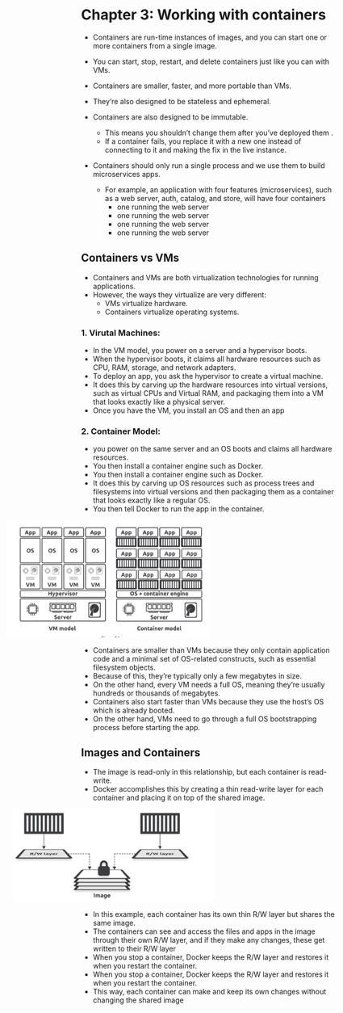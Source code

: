 # Chapter 3: Working with containers

* Containers are run-time instances of images, and you can start one or more containers from a single image.

* You can start, stop, restart, and delete containers just like you can with VMs.
* Containers are smaller, faster, and more portable than VMs.
* They’re also designed to be stateless and ephemeral.
* Containers are also designed to be immutable.
  * This means you shouldn’t change them after you’ve deployed them .
  * If a container fails, you replace it with a new one instead of connecting to it and making the fix in the live instance.
* Containers should only run a single process and we use them to build microservices apps.
  * For example, an application with four features (microservices), such as a web server, auth, catalog, and store, will have four containers
    * one running the web server
    * one running the web server
    * one running the web server
    * one running the web server
   

## Containers vs VMs

* Containers and VMs are both virtualization technologies for running applications.
* However, the ways they virtualize are very different:
  * VMs virtualize hardware.
  * Containers virtualize operating systems.
 ### 1. Virutal Machines: 
* In the VM model, you power on a server and a hypervisor boots.
* When the hypervisor boots, it claims all hardware resources such as CPU, RAM, storage, and network adapters.
* To deploy an app, you ask the hypervisor to create a virtual machine.
* It does this by carving up the hardware resources into virtual versions, such as virtual CPUs and Virtual RAM, and packaging them into a VM that looks exactly like a physical server.
* Once you have the VM, you install an OS and then an app

 ### 2. Container Model:
* you power on the same server and an OS boots and claims all hardware resources.
* You then install a container engine such as Docker.
* You then install a container engine such as Docker.
* It does this by carving up OS resources such as process trees and filesystems into virtual versions and then packaging them as a container that looks exactly like a regular OS.
* You then tell Docker to run the app in the container.

<p align="center">
    <img src="Images/img6.png" alt="alt text" width="400" style="transform: translateX(-200px);" />
   </p>

* Containers are smaller than VMs because they only contain application code and a minimal set of OS-related constructs, such as essential filesystem objects.
* Because of this, they’re typically only a few megabytes in size.
* On the other hand, every VM needs a full OS, meaning they’re usually hundreds or thousands of megabytes.
* Containers also start faster than VMs because they use the host’s OS which is already booted.
* On the other hand, VMs need to go through a full OS bootstrapping process before starting the app.

## Images and Containers

* The image is read-only in this relationship, but each container is read-write.
* Docker accomplishes this by creating a thin read-write layer for each container and placing it on top of the shared image.
  <p align="center">
    <img src="Images/img7.png" alt="alt text" width="400" style="transform: translateX(-200px);" />
   </p>
* In this example, each container has its own thin R/W layer but shares the same image.
* The containers can see and access the files and apps in the image through their own R/W layer, and if they make any changes, these get written to their R/W layer
* When you stop a container, Docker keeps the R/W layer and restores it when you restart the container.
* When you stop a container, Docker keeps the R/W layer and restores it when you restart the container.
* This way, each container can make and keep its own changes without changing the shared image





